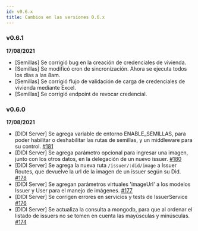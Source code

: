 ```yaml
---
id: v0.6.x
title: Cambios en las versiones 0.6.x
---
```

### v0.6.1
**17/08/2021**

- [Semillas] Se corrigió bug en la creación de credenciales de vivienda.
- [Semillas] Se modificó cron de sincronización. Ahora se ejecuta todos los días a las 8am.
- [Semillas] Se corrigió flujo de validación de carga de credenciales de vivienda mediante Excel.
- [Semillas] Se corrigió endpoint de revocar credencial.

### v0.6.0
**17/08/2021**

- [DIDI Server] Se agrega variable de entorno ENABLE_SEMILLAS, para poder habilitar o deshabilitar las rutas de semillas, y un middleware para su control. [#181](https://github.com/ong-bitcoin-argentina/DIDI-SSI-Server/pull/181)
- [DIDI Server] Se agrega parámetro opcional para ingresar una imagen, junto con los otros datos, en la delegación de un nuevo issuer. [#180](https://github.com/ong-bitcoin-argentina/DIDI-SSI-Server/pull/180)
- [DIDI Server] Se agrega la nueva ruta `/issuer/:did/image` a Issuer Routes, que devuelve la url de la imagen de un issuer según su Did. [#178](https://github.com/ong-bitcoin-argentina/DIDI-SSI-Server/pull/178)
- [DIDI Server] Se agregan parámetros virtuales 'imageUrl' a los modelos Issuer y User para el manejo de imágenes. [#177](https://github.com/ong-bitcoin-argentina/DIDI-SSI-Server/pull/177)
- [DIDI Server] Se corrigen errores en servicios y tests de IssuerService [#176](https://github.com/ong-bitcoin-argentina/DIDI-SSI-Server/pull/176)
- [DIDI Server] Se actualiza la consulta a mongodb, para que al ordenar el listado de issuers no se tomen en cuenta las mayúsculas y minúsculas. [#174](https://github.com/ong-bitcoin-argentina/DIDI-SSI-Server/pull/174)

